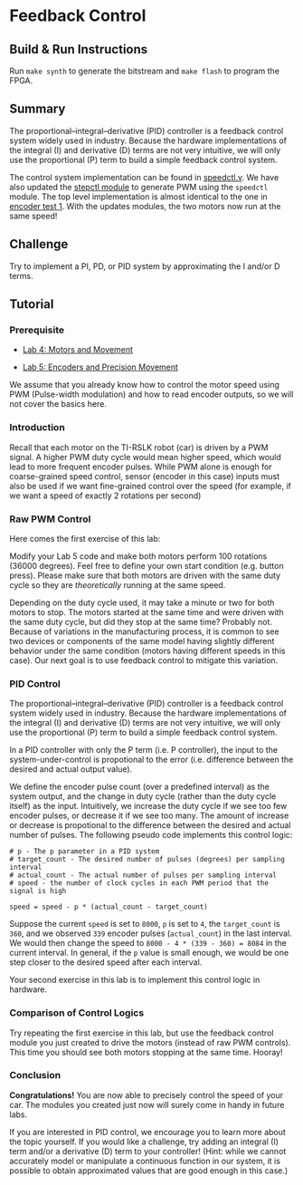 # Feedback Control

## Build & Run Instructions

Run `make synth` to generate the bitstream and `make flash` to program the FPGA.

## Summary

The proportional–integral–derivative (PID) controller is a feedback control
system widely used in industry. Because the hardware implementations of the
integral (I) and derivative (D) terms are not very intuitive, we will only use
the proportional (P) term to build a simple feedback control system.

The control system implementation can be found in [speedctl.v](../common/speedctl.v).
We have also updated the [stepctl module](stepctl.v) to generate PWM using the
`speedctl` module. The top level implementation is almost identical to the one
in [encoder test 1](../encoder_test1). With the updates modules, the two
motors now run at the same speed!

## Challenge

Try to implement a PI, PD, or PID system by approximating the I and/or D terms.

## Tutorial

### Prerequisite

* [Lab 4: Motors and Movement](https://www.hackster.io/fpga-for-robotics-education/lab-4-motors-and-movement-5b9a55)

* [Lab 5: Encoders and Precision Movement](https://www.hackster.io/fpga-for-robotics-education/lab-5-encoders-and-precision-movement-b87cd3)

We assume that you already know how to control the motor speed using PWM
(Pulse-width modulation) and how to read encoder outputs, so we will not cover
the basics here.

### Introduction

Recall that each motor on the TI-RSLK robot (car) is driven by a PWM signal.
A higher PWM duty cycle would mean higher speed, which would lead to more
frequent encoder pulses. While PWM alone is enough for coarse-grained speed
control, sensor (encoder in this case) inputs must also be used if we want
fine-grained control over the speed (for example, if we want a speed of
exactly 2 rotations per second)

### Raw PWM Control

Here comes the first exercise of this lab:

Modify your Lab 5 code and make both motors perform 100 rotations (36000
degrees). Feel free to define your own start condition (e.g. button press).
Please make sure that both motors are driven with the same duty cycle so
they are *theoretically* running at the same speed.

Depending on the duty cycle used, it may take a minute or two for both motors
to stop. The motors started at the same time and were driven with the same
duty cycle, but did they stop at the same time? Probably not. Because of
variations in the manufacturing process, it is common to see two devices or
components of the same model having slightly different behavior under the same
condition (motors having different speeds in this case). Our next goal is to
use feedback control to mitigate this variation.

### PID Control

The proportional–integral–derivative (PID) controller is a feedback control
system widely used in industry. Because the hardware implementations of the
integral (I) and derivative (D) terms are not very intuitive, we will only use
the proportional (P) term to build a simple feedback control system.

In a PID controller with only the P term (i.e. P controller), the input to the
system-under-control is propotional to the error (i.e. difference between the
desired and actual output value).

We define the encoder pulse count (over a predefined interval) as the system
output, and the change in duty cycle (rather than the duty cycle itself) as the
input. Intuitively, we increase the duty cycle if we see too few encoder pulses,
or decrease it if we see too many. The amount of increase or decrease is
propotional to the difference between the desired and actual number of pulses.
The following pseudo code implements this control logic:

```
# p - The p parameter in a PID system
# target_count - The desired number of pulses (degrees) per sampling interval
# actual_count - The actual number of pulses per sampling interval
# speed - the number of clock cycles in each PWM period that the signal is high

speed = speed - p * (actual_count - target_count)
```
Suppose the current `speed` is set to `8000`, `p` is set to `4`, the
`target_count` is `360`, and we observed `339` encoder pulses (`actual_count`)
in the last interval. We would then change the speed to
`8000 - 4 * (339 - 360) = 8084` in the current interval. In general, if the `p`
value is small enough, we would be one step closer to the desired speed after
each interval.

Your second exercise in this lab is to implement this control logic in hardware.

### Comparison of Control Logics

Try repeating the first exercise in this lab, but use the feedback control
module you just created to drive the motors (instead of raw PWM controls).
This time you should see both motors stopping at the same time. Hooray!

### Conclusion

**Congratulations!** You are now able to precisely control the speed of your
car. The modules you created just now will surely come in handy in future
labs.

If you are interested in PID control, we encourage you to learn more about the
topic yourself. If you would like a challenge, try adding an integral (I) term
and/or a derivative (D) term to your controller! (Hint: while we cannot
accurately model or manipulate a continuous function in our system,
it is possible to obtain approximated values that are good enough in this case.)
